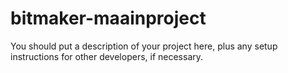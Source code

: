 # bitmaker-maainproject

You should put a description of your project here, plus any setup instructions for other developers, if necessary.